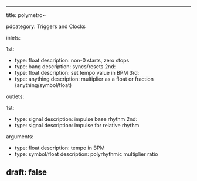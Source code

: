 --- 


title: polymetro~

pdcategory: Triggers and Clocks

inlets:

  1st:
  - type: float
    description: non-0 starts, zero stops
  - type: bang
    description: syncs/resets
  2nd:
  - type: float
    description: set tempo value in BPM
  3rd:
  - type: anything
    description: multiplier as a float or fraction (anything/symbol/float)

outlets:

  1st:
  - type: signal
    description: impulse base rhythm
  2nd:
  - type: signal
    description: impulse for relative rhythm

arguments:
  - type: float
    description: tempo in BPM
  - type: symbol/float
    description: polyrhythmic multiplier ratio





draft: false
---